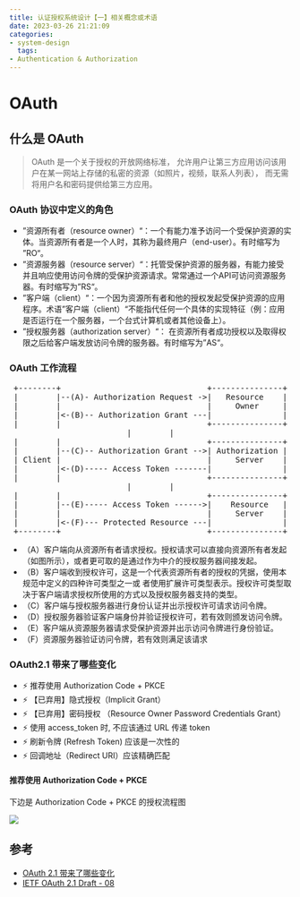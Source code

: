 ```yaml
---
title: 认证授权系统设计【一】相关概念或术语
date: 2023-03-26 21:21:09
categories:
- system-design
  tags:
- Authentication & Authorization
---
```


# OAuth

## 什么是 OAuth
> OAuth 是一个关于授权的开放网络标准，
> 允许用户让第三方应用访问该用户在某一网站上存储的私密的资源（如照片，视频，联系人列表），
> 而无需将用户名和密码提供给第三方应用。

### OAuth 协议中定义的角色

* ”资源所有者（resource owner）“：一个有能力准予访问一个受保护资源的实体。当资源所有者是一个人时，其称为最终用户（end-user）。有时缩写为 ”RO“。
* ”资源服务器（resource server）“：托管受保护资源的服务器，有能力接受并且响应使用访问令牌的受保护资源请求。常常通过一个API可访问资源服务器。有时缩写为”RS“。
* ”客户端（client）“：一个因为资源所有者和他的授权发起受保护资源的应用程序。术语”客户端（client）“不能指代任何一个具体的实现特征（例：应用是否运行在一个服务器，一个台式计算机或者其他设备上）。
* ”授权服务器（authorization server）“： 在资源所有者成功授权以及取得权限之后给客户端发放访问令牌的服务器。有时缩写为”AS“。


### OAuth 工作流程
<div align="center">
<pre>
+--------+                               +---------------+
|        |--(A)- Authorization Request ->|   Resource    |
|        |                               |     Owner     |
|        |<-(B)-- Authorization Grant ---|               |
|        |                               +---------------+
|        |
|        |                               +---------------+
|        |--(C)-- Authorization Grant -->| Authorization |
| Client |                               |     Server    |
|        |<-(D)----- Access Token -------|               |
|        |                               +---------------+
|        |
|        |                               +---------------+
|        |--(E)----- Access Token ------>|    Resource   |
|        |                               |     Server    |
|        |<-(F)--- Protected Resource ---|               |
+--------+                               +---------------+
</pre>
</div>

* （A）客户端向从资源所有者请求授权。授权请求可以直接向资源所有者发起（如图所示），或者更可取的是通过作为中介的授权服务器间接发起。
* （B）客户端收到授权许可，这是一个代表资源所有者的授权的凭据，使用本规范中定义的四种许可类型之一或 者使用扩展许可类型表示。授权许可类型取决于客户端请求授权所使用的方式以及授权服务器支持的类型。
* （C）客户端与授权服务器进行身份认证并出示授权许可请求访问令牌。
* （D）授权服务器验证客户端身份并验证授权许可，若有效则颁发访问令牌。
* （E）客户端从资源服务器请求受保护资源并出示访问令牌进行身份验证。
* （F）资源服务器验证访问令牌，若有效则满足该请求

### OAuth2.1 带来了哪些变化

* ⚡ 推荐使用 Authorization Code + PKCE
* ⚡ 【已弃用】隐式授权（Implicit Grant）
* ⚡ 【已弃用】密码授权 （Resource Owner Password Credentials Grant）
* ⚡ 使用 access_token 时, 不应该通过 URL 传递 token
* ⚡ 刷新令牌 (Refresh Token) 应该是一次性的
* ⚡ 回调地址（Redirect URI）应该精确匹配

#### 推荐使用 Authorization Code + PKCE
下边是 Authorization Code + PKCE 的授权流程图

![](https://blog-1259586045.cos.ap-shanghai.myqcloud.com/clipboard_20211113_103034.png)

## 参考

* [OAuth 2.1 带来了哪些变化](https://www.cnblogs.com/myshowtime/p/15596630.html)
* [IETF OAuth 2.1 Draft - 08](https://datatracker.ietf.org/doc/html/draft-ietf-oauth-v2-1-08)